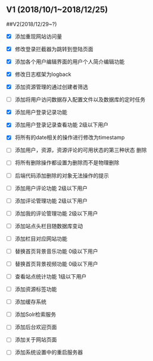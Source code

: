 ## V1 (2018/10/1~2018/12/25)

##V2(2018/12/29~?)

- [x] 添加重现网站访问量

- [x] 修改登录拦截器为跳转到登陆页面

- [x] 添加各个用户编辑界面的用户个人简介编辑功能

- [x] 修改日志框架为logback

- [x] 添加资源管理的通过创建者筛选

- [ ] 添加将用户访问数据存入配置文件以及数据库的定时任务

- [x] 添加用户登录记录功能

- [x] 添加用户登录记录查看功能 2级以下用户

- [x] 将所有的date相关的操作进行修改为timestamp

- [ ] 添加用户，资源，资源评论的可用状态的第三种状态 删除

- [ ] 将所有删除操作都设置为删除而不是物理删除

- [ ] 后端代码添加删除的对象无法操作的提示

- [ ] 添加用户评论功能 2级以下用户

- [ ] 添加评论管理功能 2级以下用户

- [ ] 添加我的评论管理功能 2级以下用户

- [ ] 添加站点头栏目随数据库变动

- [ ] 添加栏目对应网站功能

- [ ] 替换首页背景音乐功能 0级以下用户

- [ ] 替换首页背景视频功能 0级以下用户

- [ ] 查看站点统计功能 1级以下用户

- [ ] 添加资源标签功能

- [ ] 添加缓存系统

- [ ] 添加Solr检索服务

- [ ] 添加后台欢迎页面

- [ ] 添加关于网站页面

- [ ] 添加系统设置中的重启服务器
